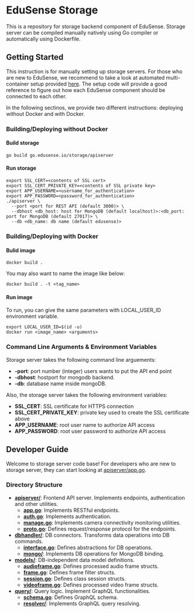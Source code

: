 EduSense Storage
================

This is a repository for storage backend component of EduSense.
Storage server can be compiled manually natively using Go compiler or
automatically using Dockerfile.

## Getting Started

This instruction is for manually setting up storage servers. For those
who are new to EduSense, we recommend to take a look at automated
multi-container setup provided [here](/compose/README.md). The setup code
will provide a good reference to figure out how each EduSense component
should be connected to each other.

In the following sectinos, we provide two different instructions: deploying without
Docker and with Docker.

### Building/Deploying without Docker

#### Build storage
```
go build go.edusense.io/storage/apiserver
```

#### Run storage
```
export SSL_CERT=<contents of SSL cert>
export SSL_CERT_PRIVATE_KEY=<contents of SSL private key>
export APP_USERNAME=<username_for_authentication>
export APP_PASSWORD=<password_for_authentication>
./apiserver \
  --port <port for REST API (default 3000)> \
  --dbhost <db_host: host for MongoDB (default localhost)>:<db_port: port for MongoDB (default 27017)> \
  --db <db_name: db name (default edusense)>
```

### Building/Deploying with Docker

#### Bulid image
```
docker build .
```

You may also want to name the image like below:
```
docker build . -t <tag_name>
```


#### Run image
To run, you can give the same parameters with LOCAL_USER_ID environment
variable.
```
export LOCAL_USER_ID=$(id -u)
docker run <image_name> <arguments>
```

### Command Line Arguments & Environment Variables

Storage server takes the following command line arguements:

* **-port**: port number (integer) users wants to put the API end point
* **-dbhost**: hostport for mongodb backend.
* **-db**: database name inside mongoDB.

Also, the storage server takes the following environment variables:

* **SSL_CERT**: SSL certificate for HTTPS connection
* **SSL_CERT_PRIVATE_KEY**: private key used to create the SSL certificate above
* **APP_USERNAME**: root user name to authorize API access
* **APP_PASSWORD**: root user password to authorize API access

## Developer Guide

Welcome to storage server code base! For developers who are new to storage server,
they can start looking at [apiserver/app.go](apiserver/app.go).

### Directory Structure

* **[apiserver/](apiserver)**: Frontend API server. Implements endpoints, authentication and other utilities.
  * **[app.go](apiserver/app.go)**: Implements RESTful endpoints.
  * **[auth.go](apiserver/auth.go)**: Implements authentication.
  * **[manage.go](apiserver/manage.go)**: Implements camera connectivity monitoring utilities.
  * **[proto.go](apiserver/proto.go)**: Defines request/response protocol for the endpoints.
* **[dbhandler/](dbhandler)**: DB connectors. Transforms data operations into DB commands.
  * **[interface.go](dbhandler/interface.go)**: Defines abstractions for DB operations.
  * **[mongo/](dbhandler/mongo)**: Implements DB operations for MongoDB binding.
* **[models/](models)**: DB-independent data model definitions.
  * **[audioframe.go](models/audioframe.go)**: Defines processed audio frame structs.
  * **[frame.go](models/frame.go)**: Defines frame filter structs.
  * **[session.go](models/session.go)**: Defines class session structs.
  * **[videoframe.go](models/videoframe.go)**: Defines processed video frame structs.
* **[query/](query)**: Query logic. Implement GraphQL functionalities.
  * **[schema.go](query/schema.go)**: Defines GraphQL schema.
  * **[resolver/](query/resolver)**: Implements GraphQL query resolving.
